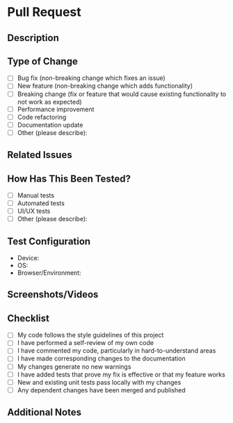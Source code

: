 # Pull Request

## Description
<!-- Provide a brief description of the changes made in this pull request -->

## Type of Change
<!-- Mark the appropriate option with an "x" -->
- [ ] Bug fix (non-breaking change which fixes an issue)
- [ ] New feature (non-breaking change which adds functionality)
- [ ] Breaking change (fix or feature that would cause existing functionality to not work as expected)
- [ ] Performance improvement
- [ ] Code refactoring
- [ ] Documentation update
- [ ] Other (please describe):

## Related Issues
<!-- Link to any related issues that this PR addresses (e.g., "Fixes #123") -->

## How Has This Been Tested?
<!-- Describe the tests that you ran to verify your changes -->
- [ ] Manual tests
- [ ] Automated tests
- [ ] UI/UX tests
- [ ] Other (please describe):

## Test Configuration
<!-- Describe any specific test configuration if applicable -->
- Device:
- OS:
- Browser/Environment:

## Screenshots/Videos
<!-- If applicable, add screenshots or videos to help explain your changes -->

## Checklist
<!-- Mark the appropriate options with an "x" -->
- [ ] My code follows the style guidelines of this project
- [ ] I have performed a self-review of my own code
- [ ] I have commented my code, particularly in hard-to-understand areas
- [ ] I have made corresponding changes to the documentation
- [ ] My changes generate no new warnings
- [ ] I have added tests that prove my fix is effective or that my feature works
- [ ] New and existing unit tests pass locally with my changes
- [ ] Any dependent changes have been merged and published

## Additional Notes
<!-- Any additional information that might be helpful for reviewers -->